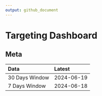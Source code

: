```yaml
---
output: github_document
---
```


# Targeting Dashboard



## Meta


|Data           |Latest     |
|:--------------|:----------|
|30 Days Window |2024-06-19 |
|7 Days Window  |2024-06-18 |
